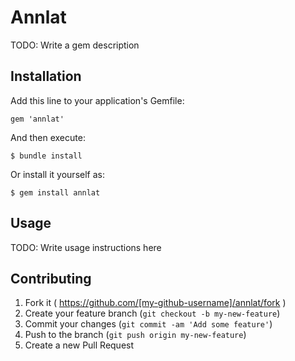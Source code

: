 # Annlat

TODO: Write a gem description

## Installation

Add this line to your application's Gemfile:

    gem 'annlat'

And then execute:

    $ bundle install

Or install it yourself as:

    $ gem install annlat

## Usage

TODO: Write usage instructions here

## Contributing

1. Fork it ( https://github.com/[my-github-username]/annlat/fork )
2. Create your feature branch (`git checkout -b my-new-feature`)
3. Commit your changes (`git commit -am 'Add some feature'`)
4. Push to the branch (`git push origin my-new-feature`)
5. Create a new Pull Request
